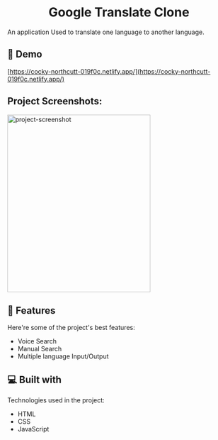 <h1 align="center" id="title">Google Translate Clone</h1>

<p id="description">An application Used to translate one language to another language.</p>

<h2>🚀 Demo</h2>

[https://cocky-northcutt-019f0c.netlify.app/](https://cocky-northcutt-019f0c.netlify.app/)

<h2>Project Screenshots:</h2>

<img src="https://i.postimg.cc/s24dt9Zz/Screenshot-from-2022-04-26-12-43-07.png" alt="project-screenshot" width="80%" height="400/">

  
  
<h2>🧐 Features</h2>

Here're some of the project's best features:

*   Voice Search
*   Manual Search
*   Multiple language Input/Output

  
  
<h2>💻 Built with</h2>

Technologies used in the project:

*   HTML
*   CSS
*   JavaScript

